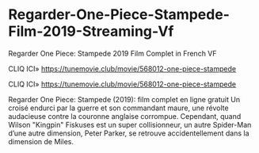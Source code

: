 # Regarder-One-Piece-Stampede-Film-2019-Streaming-Vf
Regarder One Piece: Stampede 2019 Film Complet in French VF

CLIQ ICI» https://tunemovie.club/movie/568012-one-piece-stampede

CLIQ ICI» https://tunemovie.club/movie/568012-one-piece-stampede

Regarder One Piece: Stampede (2019): film complet en ligne gratuit Un croisé endurci par la guerre et son commandant maure, une révolte audacieuse contre la couronne anglaise corrompue. Cependant, quand Wilson "Kingpin" Fiskuses est un super collisionneur, un autre Spider-Man d’une autre dimension, Peter Parker, se retrouve accidentellement dans la dimension de Miles. 
